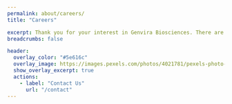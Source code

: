 ```yaml
---
permalink: about/careers/
title: "Careers"

excerpt: Thank you for your interest in Genvira Biosciences. There are no open positions at the moment. However, you may send your resume to [info@genvira.com](mailto:info@genvira.com) for potential future opportunities.
breadcrumbs: false

header:
  overlay_color: "#5e616c"
  overlay_image: https://images.pexels.com/photos/4021781/pexels-photo-4021781.jpeg?auto=compress&cs=tinysrgb&w=1920&h=1300&dpr=1
  show_overlay_excerpt: true
  actions:
    - label: "Contact Us"
      url: "/contact"
---
```

